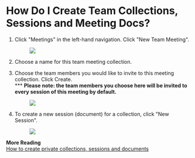 # How Do I Create Team Collections, Sessions and Meeting Docs?

1.  Click "Meetings" in the left-hand navigation. Click "New Team Meeting".

    <figure><img src="https://d15txwkj13xtvh.cloudfront.net/downloads.intercomcdn.com/i/o/626659781/fb0d84998a0cc3ca1ba43be7/image.png" /></figure>

2.  Choose a name for this team meeting collection.

3.  Choose the team members you would like to invite to this meeting collection. Click Create.\
    \*\*\* **Please note: the team members you choose here will be invited to every session of this meeting by default.**

    <figure><img src="https://d15txwkj13xtvh.cloudfront.net/downloads.intercomcdn.com/i/o/626660458/a368c1603b020c119da76b0f/image.png" /></figure>

4.  To create a new session (document) for a collection, click "New Session".

    <figure><img src="https://d15txwkj13xtvh.cloudfront.net/downloads.intercomcdn.com/i/o/626663038/62ac2bd0996816c2c6504ab0/image.png" /></figure>

**More Reading**\
[How to create private collections, sessions and documents](6782428-how-do-i-create-private-collections-sessions-and-documents.html)
